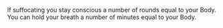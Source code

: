 If suffocating you stay conscious a number of rounds equal to your Body.
You can hold your breath a number of minutes equal to your Body.